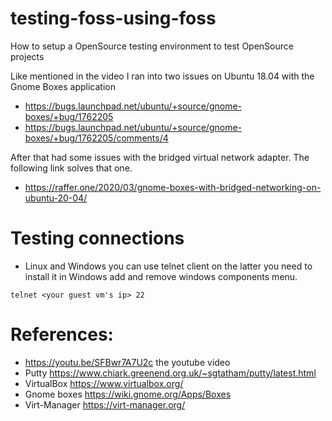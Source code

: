 # testing-foss-using-foss
How to setup a OpenSource testing environment to test OpenSource projects 

Like mentioned in the video I ran into two issues on Ubuntu 18.04 with the Gnome Boxes application 

- https://bugs.launchpad.net/ubuntu/+source/gnome-boxes/+bug/1762205
- https://bugs.launchpad.net/ubuntu/+source/gnome-boxes/+bug/1762205/comments/4

After that had some issues with the bridged virtual network adapter. The following link solves that one. 
- https://raffer.one/2020/03/gnome-boxes-with-bridged-networking-on-ubuntu-20-04/

# Testing connections

- Linux and Windows you can use telnet client on the latter you need to install it in Windows add and remove windows components menu. 
```
telnet <your guest vm's ip> 22 
```


# References: 
- https://youtu.be/SFBwr7A7U2c the youtube video
- Putty https://www.chiark.greenend.org.uk/~sgtatham/putty/latest.html
- VirtualBox https://www.virtualbox.org/
- Gnome boxes https://wiki.gnome.org/Apps/Boxes
- Virt-Manager https://virt-manager.org/
